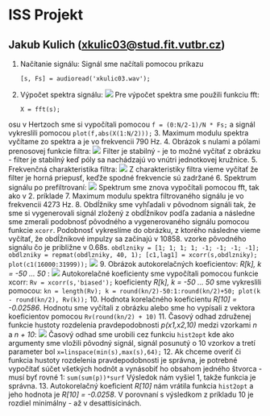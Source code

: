 # ISS Projekt 
## Jakub Kulich (xkulic03@stud.fit.vutbr.cz)

1. Načítanie signálu:
Signál sme načítali pomocou príkazu 
	```
	[s, Fs] = audioread('xkulic03.wav');
	```
2. Výpočet spektra signálu: 
![](/home/jakub/fit/iss/projekt/spektrum.png) 
Pre výpočet spektra sme použili funkciu fft: 
	```
	X = fft(s);
	```
osu v Hertzoch sme si vypočítali pomocou 
	```
	f = (0:N/2-1)/N * Fs;
	```
	a	 signál vykreslili pomocou 
	```
	plot(f,abs(X(1:N/2)));
	```
3. Maximum modulu spektra vyčítame zo spektra a je vo frekvencii 790 Hz.
4. Obrázok s nulami a pólami prenosovej funkcie filtra:
![](/home/jakub/fit/iss/projekt/filterzplane.png) 
Filter je stabilný - je to možné vyčítať  z obrázku - filter je stabilný keď póly sa nachádzajú vo vnútri jednotkovej kružnice.
5. Frekvenčná charakteristika filtra: 
![](/home/jakub/fit/iss/projekt/filtercharakteristika.png) 
Z charakteristiky filtra vieme vyčítať že filter je horná priepusť, keďže spodné frekvencie sú zadržané
6. Spektrum signálu po prefiltrovaní: 
![](/home/jakub/fit/iss/projekt/spektrumfilter.png) 
Spektrum sme znova vypočítali pomocou fft, tak ako v 2. príklade
7. Maximum modulu spektra filtrovaného signálu je vo frekvencii 4273 Hz.
8. Obdĺžniky sme vyhľadali v pôvodnom signáli tak, že sme si vygenerovali signál zložený z obdĺžnikov podľa zadania a následne sme zmerali podobnosť pôvodného a vygenerovaného signálu pomocou funkcie `xcorr`. Podobnosť vykreslíme do obrázku, z ktorého následne vieme vyčítať, že obdĺžnikové impulzy sa začínajú v 10858. vzorke pôvodného signálu čo je približne v 0.68s.
	```
	obdlzniky = [1; 1; 1; 1; -1; -1; -1; -1];
	obdlzniky = repmat(obdlzniky, 40, 1);
	[c1,lag1] = xcorr(s,obdlzniky);
	plot(c1(16000:31999));
	```
![](/home/jakub/fit/iss/projekt/obdlzniky.png)
9. Obrázok autokorelačných koeficientov: *R[k], k = -50 ... 50* :
![](/home/jakub/fit/iss/projekt/korelace.png)
Autokorelačné koeficienty sme vypočítali pomocou funkcie xcorr: 
	```
	Rv = xcorr(s,'biased');
	```
koeficienty *R[k], k = -50 ... 50* sme vykreslili pomocou: 
	```
	kn = length(Rv);
	k = round(kn/2)-50:1:round(kn/2)+50;
	plot(k - round(kn/2), Rv(k));
	```
10. Hodnota korelačného koeficientu *R[10] = -0.02586*. Hodnotu sme vyčítali z obrázku alebo sme ho vypísali z vektora koeficientov pomocou 
	```
	Rv(round(kn/2) + 10)
	```
11. Časový odhad združenej funkcie hustoty rozdelenia pravdepodobnosti *p(x1,x2,10)* medzi vzorkami *n* a *n + 10*:
![](/home/jakub/fit/iss/projekt/pravdepodobnost.png) 
Časový odhad sme urobili cez funkciu `hist2opt` kde ako argumenty sme vložili pôvodný signál, signál posunutý o 10 vzorkov a tretí parameter bol `x=linspace(min(s),max(s),64);` 
12. Ak chceme overiť či funkcia hustoty rozdelenia pravdepodobnosti je správna, je potrebné vypočítať súčet všetkých hodnôt a vynásobiť ho obsahom jedného štvorca - musí byť rovné 1: 
	```
	sum(sum(p))*surf
	```
Výsledok nám vyšiel 1, takže funkcia je správna.
13. Autokorelačný koeficient *R[10]* nám vrátila funkcia `hist2opt` a jeho hodnota je *R[10] = -0.0258*. V porovnaní s výsledkom z 
príkladu 10 je rozdiel minimálny - až v desattisícinách.